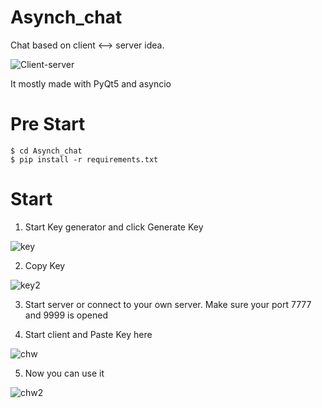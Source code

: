 # Asynch_chat
Chat based on client &lt;--> server idea.

![Client-server](https://user-images.githubusercontent.com/105741091/235299027-6d475413-069c-405e-add0-515f195b72c4.jpg)


 It mostly made with PyQt5 and asyncio

# Pre Start 
<pre><code>$ cd Asynch_chat
$ pip install -r requirements.txt </code></pre>

# Start

1. Start Key generator and click Generate Key

![key](https://user-images.githubusercontent.com/105741091/235296161-bdea8a94-4637-4194-8bd3-8ab817823dec.png)

2. Copy Key

![key2](https://user-images.githubusercontent.com/105741091/235296552-19eb4a4c-7ccb-4b4f-92d9-f70afa791c3e.png)

3. Start server or connect to your own server. Make sure your port 7777 and 9999 is opened

4. Start client and Paste Key here

![chw](https://user-images.githubusercontent.com/105741091/235296889-9c864e4f-9a40-4ad9-9ee3-5e1574367872.png)

5. Now you can use it

![chw2](https://user-images.githubusercontent.com/105741091/235298023-52465bcc-1168-4704-979a-45a10022704f.png)

